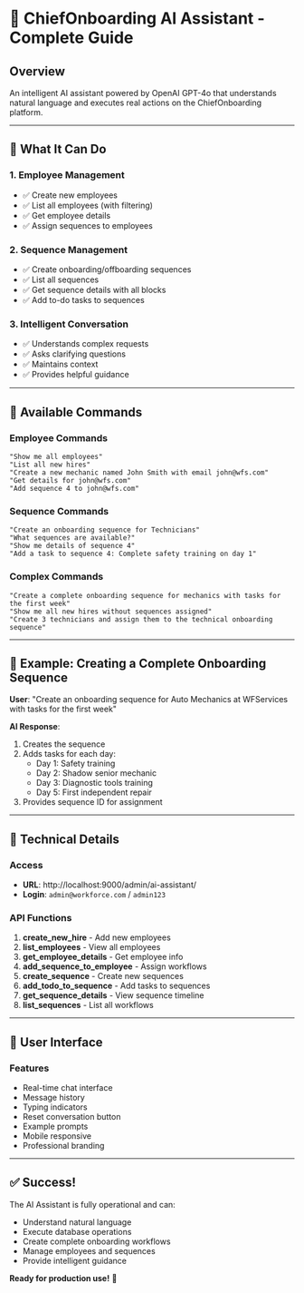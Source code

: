 # 🤖 ChiefOnboarding AI Assistant - Complete Guide

## Overview

An intelligent AI assistant powered by OpenAI GPT-4o that understands natural language and executes real actions on the ChiefOnboarding platform.

---

## 🚀 What It Can Do

### **1. Employee Management**
- ✅ Create new employees
- ✅ List all employees (with filtering)
- ✅ Get employee details
- ✅ Assign sequences to employees

### **2. Sequence Management**
- ✅ Create onboarding/offboarding sequences
- ✅ List all sequences
- ✅ Get sequence details with all blocks
- ✅ Add to-do tasks to sequences

### **3. Intelligent Conversation**
- ✅ Understands complex requests
- ✅ Asks clarifying questions
- ✅ Maintains context
- ✅ Provides helpful guidance

---

## 📖 Available Commands

### **Employee Commands**

```
"Show me all employees"
"List all new hires"
"Create a new mechanic named John Smith with email john@wfs.com"
"Get details for john@wfs.com"
"Add sequence 4 to john@wfs.com"
```

### **Sequence Commands**

```
"Create an onboarding sequence for Technicians"
"What sequences are available?"
"Show me details of sequence 4"
"Add a task to sequence 4: Complete safety training on day 1"
```

### **Complex Commands**

```
"Create a complete onboarding sequence for mechanics with tasks for the first week"
"Show me all new hires without sequences assigned"
"Create 3 technicians and assign them to the technical onboarding sequence"
```

---

## 🎯 Example: Creating a Complete Onboarding Sequence

**User**: "Create an onboarding sequence for Auto Mechanics at WFServices with tasks for the first week"

**AI Response**:
1. Creates the sequence
2. Adds tasks for each day:
   - Day 1: Safety training
   - Day 2: Shadow senior mechanic
   - Day 3: Diagnostic tools training
   - Day 5: First independent repair
3. Provides sequence ID for assignment

---

## 🔧 Technical Details

### **Access**
- **URL**: http://localhost:9000/admin/ai-assistant/
- **Login**: `admin@workforce.com` / `admin123`

### **API Functions**

1. **create_new_hire** - Add new employees
2. **list_employees** - View all employees
3. **get_employee_details** - Get employee info
4. **add_sequence_to_employee** - Assign workflows
5. **create_sequence** - Create new sequences
6. **add_todo_to_sequence** - Add tasks to sequences
7. **get_sequence_details** - View sequence timeline
8. **list_sequences** - List all workflows

---

## 🎨 User Interface

### **Features**
- Real-time chat interface
- Message history
- Typing indicators
- Reset conversation button
- Example prompts
- Mobile responsive
- Professional branding

---

## ✅ Success!

The AI Assistant is fully operational and can:
- Understand natural language
- Execute database operations
- Create complete onboarding workflows
- Manage employees and sequences
- Provide intelligent guidance

**Ready for production use!** 🚀
